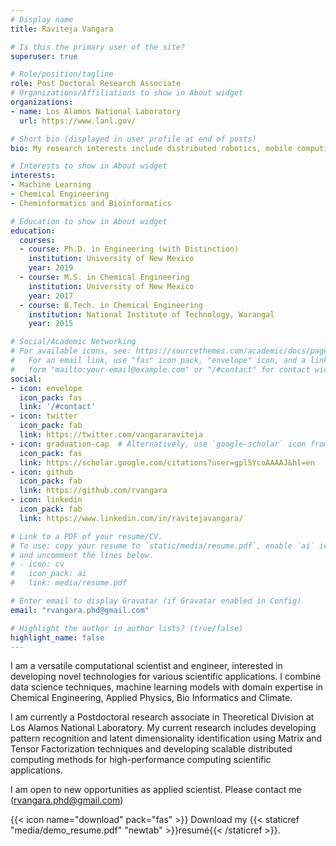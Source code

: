```yaml
---
# Display name
title: Raviteja Vangara

# Is this the primary user of the site?
superuser: true

# Role/position/tagline
role: Post Doctoral Research Associate
# Organizations/Affiliations to show in About widget
organizations:
- name: Los Alamos National Laboratory
  url: https://www.lanl.gov/

# Short bio (displayed in user profile at end of posts)
bio: My research interests include distributed robotics, mobile computing and programmable matter.

# Interests to show in About widget
interests:
- Machine Learning
- Chemical Engineering
- Cheminformatics and Bioinformatics

# Education to show in About widget
education:
  courses:
  - course: Ph.D. in Engineering (with Distinction)
    institution: University of New Mexico
    year: 2019
  - course: M.S. in Chemical Engineering
    institution: University of New Mexico
    year: 2017
  - course: B.Tech. in Chemical Engineering
    institution: National Institute of Technology, Warangal
    year: 2015

# Social/Academic Networking
# For available icons, see: https://sourcethemes.com/academic/docs/page-builder/#icons
#   For an email link, use "fas" icon pack, "envelope" icon, and a link in the
#   form "mailto:your-email@example.com" or "/#contact" for contact widget.
social:
- icon: envelope
  icon_pack: fas
  link: '/#contact'
- icon: twitter
  icon_pack: fab
  link: https://twitter.com/vangararaviteja
- icon: graduation-cap  # Alternatively, use `google-scholar` icon from `ai` icon pack
  icon_pack: fas
  link: https://scholar.google.com/citations?user=gpl5YcoAAAAJ&hl=en
- icon: github
  icon_pack: fab
  link: https://github.com/rvangara
- icon: linkedin
  icon_pack: fab
  link: https://www.linkedin.com/in/ravitejavangara/

# Link to a PDF of your resume/CV.
# To use: copy your resume to `static/media/resume.pdf`, enable `ai` icons in `params.toml`, 
# and uncomment the lines below.
# - icon: cv
#   icon_pack: ai
#   link: media/resume.pdf

# Enter email to display Gravatar (if Gravatar enabled in Config)
email: "rvangara.phd@gmail.com"

# Highlight the author in author lists? (true/false)
highlight_name: false
---
```


I am a versatile computational scientist and engineer, interested in developing novel technologies for various scientific applications. I combine data science techniques, machine learning models with domain expertise in Chemical Engineering, Applied Physics, Bio Informatics and Climate. 

I am currently a Postdoctoral research associate in Theoretical Division at Los Alamos National Laboratory. My current research includes developing pattern recognition and latent dimensionality identification using Matrix and Tensor Factorization techniques and developing scalable distributed computing methods for high-performance computing scientific applications. 

I am open to new opportunities as applied scientist. Please contact me (rvangara.phd@gmail.com)


{{< icon name="download" pack="fas" >}} Download my {{< staticref "media/demo_resume.pdf" "newtab" >}}resumé{{< /staticref >}}.
